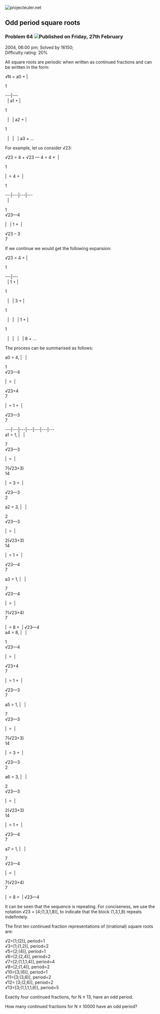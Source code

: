 ![projecteuler.net](images/print_page_logo.png)

## Odd period square roots

### Problem 64 ![](images/icon_info.png)Published on Friday, 27th February
2004, 06:00 pm; Solved by 16150;  
Difficulty rating: 20%

All square roots are periodic when written as continued fractions and can be
written in the form:

√N = a0 + |

1  
  
---|---  
  | a1 + |

1  
  
  |   | a2 + |

1  
  
  |   |   | a3 \+ ...  
  
For example, let us consider √23:

√23 = 4 + √23 — 4 = 4 +  |

1

|  = 4 +  |

1  
  
---|---|---|---  
  |

1  
√23—4

|   | 1 +  |

√23 – 3  
7  
  
If we continue we would get the following expansion:

√23 = 4 + |

1  
  
---|---  
  | 1 + |

1  
  
  |   | 3 + |

1  
  
  |   |   | 1 + |

1  
  
  |   |   |   | 8 + ...  
  
The process can be summarised as follows:

a0 = 4, |   |

1  
√23—4

|  =  |

√23+4  
7

|  = 1 +  |

√23—3  
7  
  
---|---|---|---|---|---|---  
a1 = 1, |   |

7  
√23—3

|  =  |

7(√23+3)  
14

|  = 3 +  |

√23—3  
2  
  
a2 = 3, |   |

2  
√23—3

|  =  |

2(√23+3)  
14

|  = 1 +  |

√23—4  
7  
  
a3 = 1, |   |

7  
√23—4

|  =  |

7(√23+4)  
7

|  = 8 +  | √23—4  
a4 = 8, |   |

1  
√23—4

|  =  |

√23+4  
7

|  = 1 +  |

√23—3  
7  
  
a5 = 1, |   |

7  
√23—3

|  =  |

7(√23+3)  
14

|  = 3 +  |

√23—3  
2  
  
a6 = 3, |   |

2  
√23—3

|  =  |

2(√23+3)  
14

|  = 1 +  |

√23—4  
7  
  
a7 = 1, |   |

7  
√23—4

|  =  |

7(√23+4)  
7

|  = 8 +  | √23—4  
  
It can be seen that the sequence is repeating. For conciseness, we use the
notation √23 = [4;(1,3,1,8)], to indicate that the block (1,3,1,8) repeats
indefinitely.

The first ten continued fraction representations of (irrational) square roots
are:

√2=[1;(2)], period=1  
√3=[1;(1,2)], period=2  
√5=[2;(4)], period=1  
√6=[2;(2,4)], period=2  
√7=[2;(1,1,1,4)], period=4  
√8=[2;(1,4)], period=2  
√10=[3;(6)], period=1  
√11=[3;(3,6)], period=2  
√12= [3;(2,6)], period=2  
√13=[3;(1,1,1,1,6)], period=5

Exactly four continued fractions, for N ≤ 13, have an odd period.

How many continued fractions for N ≤ 10000 have an odd period?

  
  

